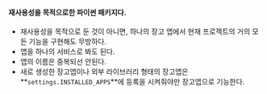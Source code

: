 #### 재사용성을 목적으로한 파이썬 패키지다.
- 재사용성을 목적으로 둔 것이 아니면, 하나의 장고 앱에서 현재 프로젝트의 거의 모든 기능을 구현해도 무방하다.
- 앱을 하나의 서비스로 봐도 된다.
- 앱의 이름은 중복되선 안된다.
- 새로 생성한 장고앱이나 외부 라이브러리 형태의 장고앱은 **`settings.INSTALLED_APPS`**에 등록을 시켜줘야만 장고앱으로 기능한다.